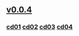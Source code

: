 
## [v0.0.4](https://github.com/shanuan/blcd1/edit/master/README.md)
### [cd01](cd01) [cd02](cd02) [cd03](cd03) [cd04](cd04)
